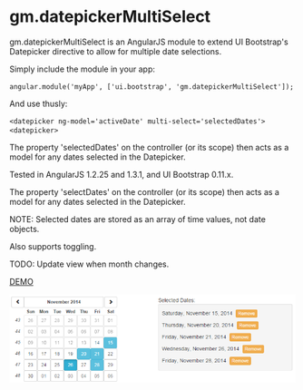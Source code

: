 gm.datepickerMultiSelect
========================

gm.datepickerMultiSelect is an AngularJS module to extend UI Bootstrap's Datepicker directive to allow for multiple date selections.

Simply include the module in your app:

    angular.module('myApp', ['ui.bootstrap', 'gm.datepickerMultiSelect']);

And use thusly:

    <datepicker ng-model='activeDate' multi-select='selectedDates'><datepicker>

The property 'selectedDates' on the controller (or its scope) then acts as a model for any dates selected in the Datepicker.

Tested in AngularJS 1.2.25 and 1.3.1, and UI Bootstrap 0.11.x.

The property 'selectDates' on the controller (or its scope) then acts as a model for any dates selected in the Datepicker.

NOTE: Selected dates are stored as an array of time values, not date objects.

Also supports toggling.

TODO: Update view when month changes.

<a href='http://plnkr.co/edit/X7josME8hpIgJDt3IibG?p=preview'>DEMO</a>

![Alt text](screenshot.png "Screenshot")

